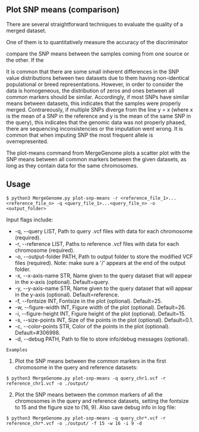 ## Plot SNP means (comparison)

There are several straightforward techniques to evaluate the quality of a merged dataset.

One of them is to quantitatively measure the accuracy of the discriminator

compare the SNP means between the samples coming from one source or the other. If the

It is common that there are some small inherent differences in the SNP value distributions between two datasets due to them having non-identical populational or breed representations. However, in order to consider the data is homogeneous, the distribution of zeros and ones between all common markers should be similar. Accordingly, if most SNPs have similar means between datasets, this indicates that the samples were properly merged. Contrareously, if multiple SNPs diverge from the line y = x (where x is the mean of a SNP in the reference and y is the mean of the same SNP in the query), this indicates that the genomic data was not properly phased, there are sequencing inconsistencies or the imputation went wrong. It is common that when imputing SNP the most frequent allele is overrepresented.

The plot-means command from MergeGenome plots a scatter plot with the SNP means between all common markers between the given datasets, as long as they contain data for the same chromosomes.

## Usage

```
$ python3 MergeGenome.py plot-snp-means -r <reference_file_1>...<reference_file_n> -q <query_file_1>...<query_file_n> -o <output_folder>
```

Input flags include:

* -q, --query LIST, Path to query .vcf files with data for each chromosome (required).
* -r, --reference LIST, Paths to reference .vcf files with data for each chromosome (required).
* -o, --output-folder PATH, Path to output folder to store the modified VCF files (required). Note: make sure a '/' appears at the end of the output folder.
* -x, --x-axis-name STR, Name given to the query dataset that will appear in the x-axis (optional). Default=query.
* -y, --y-axis-name STR, Name given to the query dataset that will appear in the y-axis (optional). Default=reference.
* -f, --fontsize INT, Fontsize in the plot (optional). Default=25.
* -w, --figure-width INT, Figure width of the plot (optional). Default=26.
* -i, --figure-height INT, Figure height of the plot (optional). Default=15.
* -s, --size-points INT, Size of the points in the plot (optional). Default=0.1.
* -c, --color-points STR, Color of the points in the plot (optional). Default=#306998.
* -d, --debug PATH, Path to file to store info/debug messages (optional).

`Examples`

1. Plot the SNP means between the common markers in the first chromosome in the query and reference datasets:

```
$ python3 MergeGenome.py plot-snp-means -q query_chr1.vcf -r reference_chr1.vcf -o ./output/
```

2. Plot the SNP means between the common markers of all the chromosomes in the query and reference datasets, setting the fontsize to 15 and the figure size to (16, 9). Also save debug info in log file:

```
$ python3 MergeGenome.py plot-snp-means -q query_chr*.vcf -r reference_chr*.vcf -o ./output/ -f 15 -w 16 -i 9 -d
```

